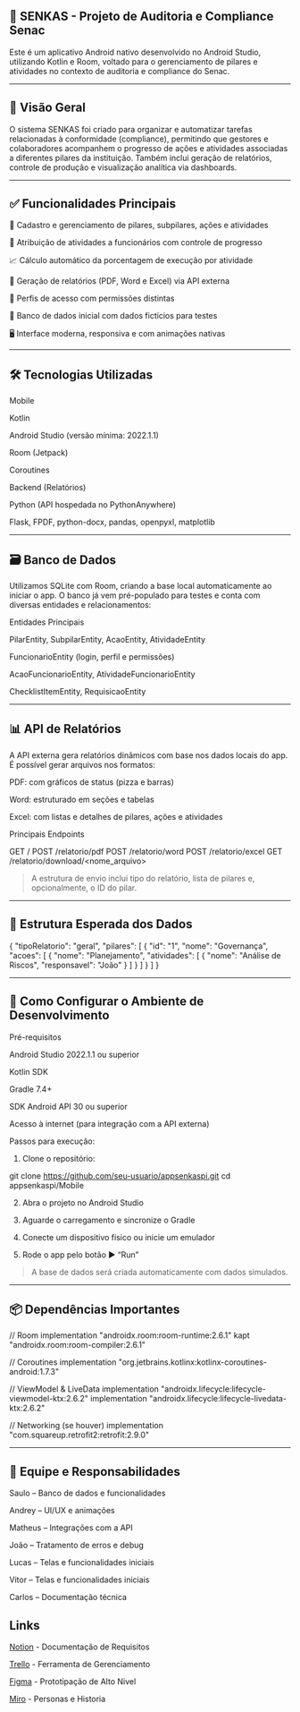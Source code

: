 ## 📱 SENKAS - Projeto de Auditoria e Compliance Senac

Este é um aplicativo Android nativo desenvolvido no Android Studio, utilizando Kotlin e Room, voltado para o gerenciamento de pilares e atividades no contexto de auditoria e compliance do Senac.


---

## 📝 Visão Geral

O sistema SENKAS foi criado para organizar e automatizar tarefas relacionadas à conformidade (compliance), permitindo que gestores e colaboradores acompanhem o progresso de ações e atividades associadas a diferentes pilares da instituição. Também inclui geração de relatórios, controle de produção e visualização analítica via dashboards.


---

## ✅ Funcionalidades Principais

📌 Cadastro e gerenciamento de pilares, subpilares, ações e atividades

👤 Atribuição de atividades a funcionários com controle de progresso

📈 Cálculo automático da porcentagem de execução por atividade

🧾 Geração de relatórios (PDF, Word e Excel) via API externa

🔐 Perfis de acesso com permissões distintas

📂 Banco de dados inicial com dados fictícios para testes

🖥️ Interface moderna, responsiva e com animações nativas



---

## 🛠 Tecnologias Utilizadas

Mobile

Kotlin

Android Studio (versão mínima: 2022.1.1)

Room (Jetpack)

Coroutines


Backend (Relatórios)

Python (API hospedada no PythonAnywhere)

Flask, FPDF, python-docx, pandas, openpyxl, matplotlib



---

## 🗃️ Banco de Dados

Utilizamos SQLite com Room, criando a base local automaticamente ao iniciar o app. O banco já vem pré-populado para testes e conta com diversas entidades e relacionamentos:

Entidades Principais

PilarEntity, SubpilarEntity, AcaoEntity, AtividadeEntity

FuncionarioEntity (login, perfil e permissões)

AcaoFuncionarioEntity, AtividadeFuncionarioEntity

ChecklistItemEntity, RequisicaoEntity



---

## 📊 API de Relatórios

A API externa gera relatórios dinâmicos com base nos dados locais do app. É possível gerar arquivos nos formatos:

PDF: com gráficos de status (pizza e barras)

Word: estruturado em seções e tabelas

Excel: com listas e detalhes de pilares, ações e atividades


Principais Endpoints

GET /
POST /relatorio/pdf
POST /relatorio/word
POST /relatorio/excel
GET /relatorio/download/<nome_arquivo>

> A estrutura de envio inclui tipo do relatório, lista de pilares e, opcionalmente, o ID do pilar.




---

## 📂 Estrutura Esperada dos Dados

{
  "tipoRelatorio": "geral",
  "pilares": [
    {
      "id": "1",
      "nome": "Governança",
      "acoes": [
        {
          "nome": "Planejamento",
          "atividades": [
            {
              "nome": "Análise de Riscos",
              "responsavel": "João"
            }
          ]
        }
      ]
    }
  ]
}


---

## 🚀 Como Configurar o Ambiente de Desenvolvimento

Pré-requisitos

Android Studio 2022.1.1 ou superior

Kotlin SDK

Gradle 7.4+

SDK Android API 30 ou superior

Acesso à internet (para integração com a API externa)


Passos para execução:

1. Clone o repositório:



git clone https://github.com/seu-usuario/appsenkaspi.git
cd appsenkaspi/Mobile

2. Abra o projeto no Android Studio


3. Aguarde o carregamento e sincronize o Gradle


4. Conecte um dispositivo físico ou inicie um emulador


5. Rode o app pelo botão ▶️ “Run”



> A base de dados será criada automaticamente com dados simulados.




---

## 📦 Dependências Importantes

// Room
implementation "androidx.room:room-runtime:2.6.1"
kapt "androidx.room:room-compiler:2.6.1"

// Coroutines
implementation "org.jetbrains.kotlinx:kotlinx-coroutines-android:1.7.3"

// ViewModel & LiveData
implementation "androidx.lifecycle:lifecycle-viewmodel-ktx:2.6.2"
implementation "androidx.lifecycle:lifecycle-livedata-ktx:2.6.2"

// Networking (se houver)
implementation "com.squareup.retrofit2:retrofit:2.9.0"


---

## 👥 Equipe e Responsabilidades

Saulo – Banco de dados e funcionalidades

Andrey – UI/UX e animações

Matheus – Integrações com a API

João – Tratamento de erros e debug

Lucas – Telas e funcionalidades iniciais

Vitor – Telas e funcionalidades iniciais

Carlos – Documentação técnica
## Links
[Notion](https://www.notion.so/Sistema-de-Ouvidoria-do-SENAC-1a6cf81c640d8080b6d3f4cd051740fa?pvs=4) - Documentação de Requisitos

[Trello](https://trello.com/invite/b/67ec3fa72b0388fbbbc61382/ATTI65e83e7e71fbc4b6e05d9965b82e2f0fDD78737D/projeto-integrador) - Ferramenta de Gerenciamento

[Figma](https://www.figma.com/design/hzO79KFKydvrj3Y4NApAbE/Projeto-do-Grupo-4?node-id=2-6) - Prototipação de Alto Nivel

[Miro](https://miro.com/app/board/uXjVIFXhKPU=/?inviteKey=VzVFWVVWTWl6dU13cFJuN2wvVjE4UytHVXlhak5KNWtXblhKY2x5ZkRkd0pXdlYvVDlqZTZHdjlJeWRBTzB0S1kzT1E2RE84bEt2VDkzTzNXVXBHaURrZlk4NlVtVmc4SzJVQllVM0hPZHlYQ0hNcjQ0a0JJR2Mra0tnVFNwTFJyVmtkMG5hNDA3dVlncnBvRVB2ZXBnPT0hdjE=) - Personas e Historia
